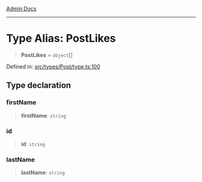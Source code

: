 [Admin Docs](/)

***

# Type Alias: PostLikes

> **PostLikes** = `object`[]

Defined in: [src/types/Post/type.ts:100](https://github.com/PalisadoesFoundation/talawa-admin/blob/main/src/types/Post/type.ts#L100)

## Type declaration

### firstName

> **firstName**: `string`

### id

> **id**: `string`

### lastName

> **lastName**: `string`
